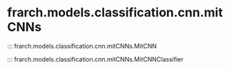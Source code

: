 # frarch.models.classification.cnn.mitCNNs

::: frarch.models.classification.cnn.mitCNNs.MitCNN

::: frarch.models.classification.cnn.mitCNNs.MitCNNClassifier
